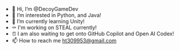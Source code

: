 - 👋 Hi, I’m @DecoyGameDev
- 👀 I’m interested in Python, and Java!
- 🌱 I’m currently learning Unity!
- ⚰️ I'm working on STEAL currently!
- ⏰ I am also waiting to get onto GitHub Copilot and Open AI Codex!
- 📫 How to reach me ht309953@gmail.com

